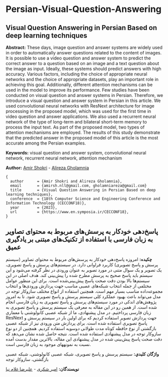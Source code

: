 # Persian-Visual-Question-Answering

## Visual Question Answering in Persian Based on deep learning techniques
**Abstract:** These days, image question and answer systems are widely used in order to automatically answer questions related to the content of images. It is possible to use a video question and answer system to predict the correct answer to a question based on an image and a text question about the image as input. Ideally, these systems should predict answers with high accuracy. Various factors, including the choice of appropriate neural networks and the choice of appropriate datasets, play an important role in achieving this goal. Additionally, different attention mechanisms can be used in the model to improve its performance. Few studies have been conducted on visual question and answer systems in Persian. Therefore, we introduce a visual question and answer system in Persian in this article. We used convolutional neural networks with ResNext architecture for image processing in the proposed model, which was used for the first time in video question and answer applications. We also used a recurrent neural network of the type of long-term and bilateral short-term memory to process the input text. As part of the proposed model, two types of attention mechanisms are employed. The results of this study demonstrate that the predicted answer in the proposed model of this article is the most accurate among the Persian examples.


**Keywords:** visual question and answer system, convolutional neural network, recurrent neural network, attention mechanism

**Author:** [Amir Shokri](https://github.com/amirshnll/) - [Alireza Gholamnia](https://github.com/alireza-gholamnia)

```
{
  author      = {Amir Shokri and Alireza Gholamnia},
  email       = {amirsh.nll@gmail.com, gholamniareza@gmail.com}
  title       = {Visual Question Answering in Persian Based on deep learning techniques},
  conference  = {18th Computer Science and Engineering Conference and Information Technology (CECCONF18)},
  year        = {2023},
  url         = {https://www.en.symposia.ir/CECCONF18},
}
```


## پاسخ‌دهی خودکار به پرسش‌های مربوط به محتوای تصاویر به زبان فارسی با استفاده از تکنیک‌های مبتنی بر یادگیری عمیق

**چکیده:** امروزه پاسخ‌دهی خودکار به پرسش‌های مربوط به محتوای تصاویر (سیستم پرسش و پاسخ تصویری) کاربرد فراوانی دارد. در سیستم‌های پرسش و پاسخ تصویری، یک تصویر و یک سوال متنی در مورد تصویر به عنوان ورودی در نظر گرفته می‌شود و این سیستم باید پاسخ صحیح به پرسش مطرح شده را پیش‌بینی کند. هدف اصلی در این سیستم‌ها بالا بودن دقت صحت پاسخ پیش‌بینی‌شده است. برای این منظور عوامل مختلفی از جمله انتخاب شبکه‌های عصبی مناسب جهت پردازش ورودی‌ها و انتخاب مجموعه‌داده مناسب بسیار مهم است. همچنین استفاده از انواع مختلف سازوکار توجه در مدل می‌تواند باعث بهبود عملکرد کلی سیستم پرسش و پاسخ تصویری شود. تا به امروز پژوهش‌های اندکی در مورد سیستم‌های پرسش و پاسخ تصویری به زبان فارسی انجام شده است. از همین رو در این مقاله به معرفی یک سیستم پرسش و پاسخ تصویری به زبان فارسی پرداختیم. در مدل پیشنهادی، ما از شبکه عصبی کانولوشنی با معماری ResNext جهت پردازش تصویر استفاده کردیم که برای اولین بار در سیستم پرسش و پاسخ تصویری استفاده شده است. برای پردازش متن ورودی نیز از شبکه عصبی بازگشتی از نوع حافظه کوتاه مدت طولانی دوسویه استفاده کردیم. همچنین از دو نوع سازوکار توجه در مدل پیشنهادی استفاده شده است. نتیجه حاصل شده نشان می‌دهد که دقت صحت پاسخ پیش‌بینی شده در مدل پیشنهادی این مقاله، بالاترین مقدار بدست آمده نسبت به نمونههای موجود به زبان فارسی است.

**واژگان كليدي:** سیستم پرسش و پاسخ تصویری، شبکه عصبی کانولوشنی، شبکه عصبی بازگشتی، سازوکار توجه 

**نویسندگان:** [امیر شکری](https://github.com/amirshnll/) - [علیرضا غلام نیا](https://github.com/alireza-gholamnia)